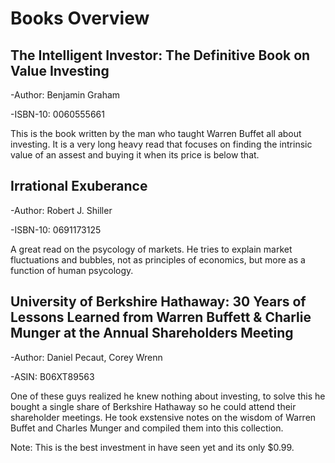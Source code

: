 

# Books Overview  

## The Intelligent Investor: The Definitive Book on Value Investing  

-Author: Benjamin Graham  

-ISBN-10: 0060555661  

This is the book written by the man who taught Warren Buffet all about investing. It is a very long heavy read that focuses on finding the intrinsic value of an assest and buying it when its price is below that.  

## Irrational Exuberance  

-Author: Robert J. Shiller  

-ISBN-10: 0691173125  

A great read on the psycology of markets. He tries to explain market fluctuations and bubbles, not as principles of economics, but more as a function of human psycology.  

## University of Berkshire Hathaway: 30 Years of Lessons Learned from Warren Buffett & Charlie Munger at the Annual Shareholders Meeting  

-Author: Daniel Pecaut, Corey Wrenn  

-ASIN: B06XT89563  

One of these guys realized he knew nothing about investing, to solve this he bought a single share of Berkshire Hathaway so he could attend their shareholder meetings. He took exstensive notes on the wisdom of Warren Buffet and Charles Munger and compiled them into this collection.  

Note: This is the best investment in have seen yet and its only $0.99.  

